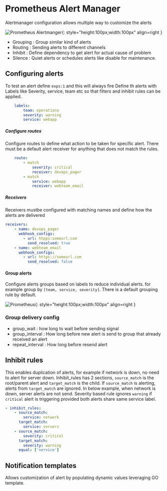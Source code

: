 # Prometheus Alert Manager

Alertmanager configuration allows multiple way to customize the alerts

![Prometheus Alertmanger](https://vettom-images.s3.eu-west-1.amazonaws.com/generic/alertmanager.jpg){: style="height:100px;width:100px" align=right }


- Grouping : Group similar kind of alerts
- Routing  : Sending alerts to different channels
- Inhibit  : Define dependency to get alert for actual cause of problem
- Silence  : Quiet alerts or schedules alerts like disable for maintenance.

## Configuring alerts
To test an alert define `exps:1` and this will always fire
Define th alerts with Labels like Severity, service, team etc so that filters and inhibit rules can be applied.
```yaml
    labels:
        team: operations
        severity: warning
        service: webapp
```
##### Configure routes
Configure routes to define what action to be taken for specific alert. There must be a default alert receiver for anything that does not match the rules.
```yaml
    route:
        - match
            severity: critical
            receiver: devops_pager
        - match
            service: webapp
            receiver: webteam_email
```
##### Receivers
Receivers mustbe configured with matching names and define how the alerts are delivered
```yaml
receivers:
    - name: devops_pager
      webhook_configs:
        - url: htpps:someurl.com
          send_resolved: true
    - name: webteam_email
      webhook_configs:
        - url: https://someurl.com
          send_resolved: false
```
#### Group alerts
Configure alerts groups based on labels to reduce individual alerts. for example group by `[team, service, severity]`. There is a default grouping rule by default.

![Prometheus](https://vettom-images.s3.eu-west-1.amazonaws.com/generic/prometheus.png){: style="height:100px;width:100px" align=right }

### Group delivery config
- group_wait  : how long to wait before sending signal
- group_interval :  How long before new alert is send to group that already received an alert
- repeat_interval : How long before resend alert

## Inhibit rules
This enables duplication of alerts, for example if network is down, no need to alert for server down. Inhibit_rules has 2 sections, `source_match` is the root/parent alert and `target_match` is the child. If `source_match` is alerting, alerts from `target_match` are ignored.
In below example, when network is down, server alerts are not send. Severity based rule ignores `warning` if `critical` alert is triggering provided both alerts share same service label.
```yaml
- inhibit_rules:
    - source_match: 
        service: network
      target_match:
        service: servers
    - source_match: 
        severity: critical
      target_match:
        severity: warning
      equal: ['service']
```
## Notification templates
Allows customization of alert by populating dynamic values leveraging GO template. 
